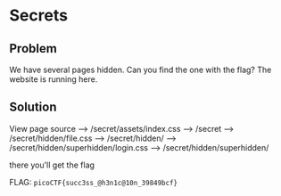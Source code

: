 # Secrets

## Problem

We have several pages hidden. Can you find the one with the flag? The website is running here.

## Solution

View page source --> /secret/assets/index.css --> /secret --> /secret/hidden/file.css --> /secret/hidden/ --> /secret/hidden/superhidden/login.css --> /secret/hidden/superhidden/

there you'll get the flag

FLAG: `picoCTF{succ3ss_@h3n1c@10n_39849bcf}`
